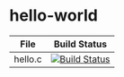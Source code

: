 # hello-world
File|Build Status
---|---
   hello.c|[![Build Status](https://travis-ci.com/jazzy121/hello-world.svg?branch=master)](https://travis-ci.com/jazzy121/hello-world)
